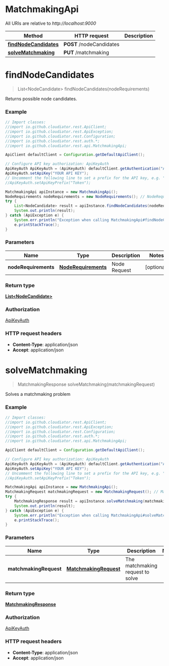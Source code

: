 # MatchmakingApi

All URIs are relative to *http://localhost:9000*

Method | HTTP request | Description
------------- | ------------- | -------------
[**findNodeCandidates**](MatchmakingApi.md#findNodeCandidates) | **POST** /nodeCandidates | 
[**solveMatchmaking**](MatchmakingApi.md#solveMatchmaking) | **PUT** /matchmaking | 


<a name="findNodeCandidates"></a>
# **findNodeCandidates**
> List&lt;NodeCandidate&gt; findNodeCandidates(nodeRequirements)



Returns possible node candidates. 

### Example
```java
// Import classes:
//import io.github.cloudiator.rest.ApiClient;
//import io.github.cloudiator.rest.ApiException;
//import io.github.cloudiator.rest.Configuration;
//import io.github.cloudiator.rest.auth.*;
//import io.github.cloudiator.rest.api.MatchmakingApi;

ApiClient defaultClient = Configuration.getDefaultApiClient();

// Configure API key authorization: ApiKeyAuth
ApiKeyAuth ApiKeyAuth = (ApiKeyAuth) defaultClient.getAuthentication("ApiKeyAuth");
ApiKeyAuth.setApiKey("YOUR API KEY");
// Uncomment the following line to set a prefix for the API key, e.g. "Token" (defaults to null)
//ApiKeyAuth.setApiKeyPrefix("Token");

MatchmakingApi apiInstance = new MatchmakingApi();
NodeRequirements nodeRequirements = new NodeRequirements(); // NodeRequirements | Node Request 
try {
    List<NodeCandidate> result = apiInstance.findNodeCandidates(nodeRequirements);
    System.out.println(result);
} catch (ApiException e) {
    System.err.println("Exception when calling MatchmakingApi#findNodeCandidates");
    e.printStackTrace();
}
```

### Parameters

Name | Type | Description  | Notes
------------- | ------------- | ------------- | -------------
 **nodeRequirements** | [**NodeRequirements**](NodeRequirements.md)| Node Request  | [optional]

### Return type

[**List&lt;NodeCandidate&gt;**](NodeCandidate.md)

### Authorization

[ApiKeyAuth](../README.md#ApiKeyAuth)

### HTTP request headers

 - **Content-Type**: application/json
 - **Accept**: application/json

<a name="solveMatchmaking"></a>
# **solveMatchmaking**
> MatchmakingResponse solveMatchmaking(matchmakingRequest)



Solves a matchmaking problem

### Example
```java
// Import classes:
//import io.github.cloudiator.rest.ApiClient;
//import io.github.cloudiator.rest.ApiException;
//import io.github.cloudiator.rest.Configuration;
//import io.github.cloudiator.rest.auth.*;
//import io.github.cloudiator.rest.api.MatchmakingApi;

ApiClient defaultClient = Configuration.getDefaultApiClient();

// Configure API key authorization: ApiKeyAuth
ApiKeyAuth ApiKeyAuth = (ApiKeyAuth) defaultClient.getAuthentication("ApiKeyAuth");
ApiKeyAuth.setApiKey("YOUR API KEY");
// Uncomment the following line to set a prefix for the API key, e.g. "Token" (defaults to null)
//ApiKeyAuth.setApiKeyPrefix("Token");

MatchmakingApi apiInstance = new MatchmakingApi();
MatchmakingRequest matchmakingRequest = new MatchmakingRequest(); // MatchmakingRequest | The matchmaking request to solve
try {
    MatchmakingResponse result = apiInstance.solveMatchmaking(matchmakingRequest);
    System.out.println(result);
} catch (ApiException e) {
    System.err.println("Exception when calling MatchmakingApi#solveMatchmaking");
    e.printStackTrace();
}
```

### Parameters

Name | Type | Description  | Notes
------------- | ------------- | ------------- | -------------
 **matchmakingRequest** | [**MatchmakingRequest**](MatchmakingRequest.md)| The matchmaking request to solve |

### Return type

[**MatchmakingResponse**](MatchmakingResponse.md)

### Authorization

[ApiKeyAuth](../README.md#ApiKeyAuth)

### HTTP request headers

 - **Content-Type**: application/json
 - **Accept**: application/json

